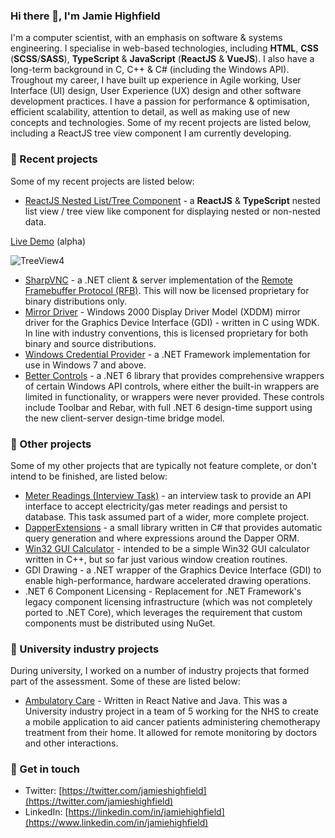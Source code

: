 ### Hi there 👋, I'm Jamie Highfield

I'm a computer scientist, with an emphasis on software & systems engineering. I specialise in web-based technologies, including **HTML**, **CSS** (**SCSS**/**SASS**), **TypeScript** & **JavaScript** (**ReactJS** & **VueJS**). I also have a long-term background in C, C++ & C# (including the Windows API). Troughout my career, I have built up experience in Agile working, User Interface (UI) design, User Experience (UX) design and other software development practices. I have a passion for performance & optimisation, efficient scalability, attention to detail, as well as making use of new concepts and technologies. Some of my recent projects are listed below, including a ReactJS tree view component I am currently developing.

### :page_with_curl: Recent projects

Some of my recent projects are listed below:

- [ReactJS Nested List/Tree Component](https://github.com/jamiehighfield/react-tree-view) - a **ReactJS** & **TypeScript** nested list view / tree view like component for displaying nested or non-nested data.

[Live Demo](https://highfield.dev) (alpha)

<!-- ![TreeView](https://user-images.githubusercontent.com/9104853/191047291-a19c5f56-493b-4f9a-9b46-347b91668643.png) -->
![TreeView4](https://user-images.githubusercontent.com/9104853/194780478-a21fe195-f5c5-42ad-b1f1-be74c01c33c5.png)

- [SharpVNC](https://github.com/sharpvnc/SharpVNC.Core) - a .NET client & server implementation of the [Remote Framebuffer Protocol (RFB)](https://tools.ietf.org/html/rfc6143). This will now be licensed proprietary for binary distributions only.
- [Mirror Driver](https://github.com/sharpvnc/SharpVNC.MirrorDriver) - Windows 2000 Display Driver Model (XDDM) mirror driver for the Graphics Device Interface (GDI) - written in C using WDK. In line with industry conventions, this is licensed proprietary for both binary and source distributions.
- [Windows Credential Provider](https://github.com/jamiehighfield/windowscredentialprovider) - a .NET Framework implementation for use in Windows 7 and above.
- [Better Controls](https://github.com/sharpvnc/BetterControls) - a .NET 6 library that provides comprehensive wrappers of certain Windows API controls, where either the built-in wrappers are limited in functionality, or wrappers were never provided. These controls include Toolbar and Rebar, with full .NET 6 design-time support using the new client-server design-time bridge model.

### :page_with_curl: Other projects

Some of my other projects that are typically not feature complete, or don't intend to be finished, are listed below:

- [Meter Readings (Interview Task)](https://github.com/jamiehighfield/meterreadings) - an interview task to provide an API interface to accept electricity/gas meter readings and persist to database. This task assumed part of a wider, more complete project.
- [DapperExtensions](https://github.com/jamiehighfield/DapperExtensions) - a small library written in C# that provides automatic query generation and where expressions around the Dapper ORM.
- [Win32 GUI Calculator](https://github.com/jamiehighfield/Calculator) - intended to be a simple Win32 GUI calculator written in C++, but so far just various window creation routines.
- GDI Drawing - a .NET wrapper of the Graphics Device Interface (GDI) to enable high-performance, hardware accelerated drawing operations.
- .NET 6 Component Licensing - Replacement for .NET Framework's legacy component licensing infrastructure (which was not completely ported to .NET Core), which leverages the requirement that custom components must be distributed using NuGet.

### :school: University industry projects

During university, I worked on a number of industry projects that formed part of the assessment. Some of these are listed below:

- [Ambulatory Care](https://github.com/jamiehighfield/ambulatorycare-nhs) - Written in React Native and Java. This was a University industry project in a team of 5 working for the NHS to create a mobile application to aid cancer patients administering chemotherapy treatment from their home. It allowed for remote monitoring by doctors and other interactions.

### :speech_balloon: Get in touch

- Twitter: [https://twitter.com/jamieshighfield](https://twitter.com/jamieshighfield)
- LinkedIn: [https://linkedin.com/in/jamiehighfield](https://www.linkedin.com/in/jamiehighfield)
<!--
**jamiehighfield/jamiehighfield** is a ✨ _special_ ✨ repository because its `README.md` (this file) appears on your GitHub profile.

Here are some ideas to get you started:

- 🔭 I’m currently working on ...
- 🌱 I’m currently learning ...
- 👯 I’m looking to collaborate on ...
- 🤔 I’m looking for help with ...
- 💬 Ask me about ...
- 📫 How to reach me: ...
- 😄 Pronouns: ...
- ⚡ Fun fact: ...
-->
